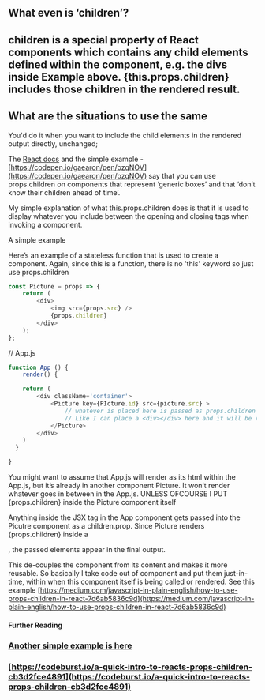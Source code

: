 ## What even is ‘children’?

## children is a special property of React components which contains any child elements defined within the component, e.g. the divs inside Example above. {this.props.children} includes those children in the rendered result.

## What are the situations to use the same

You'd do it when you want to include the child elements in the rendered output directly, unchanged;

The [React docs](https://reactjs.org/docs/composition-vs-inheritance.html) and the simple example - [https://codepen.io/gaearon/pen/ozqNOV](https://codepen.io/gaearon/pen/ozqNOV) say that you can use props.children on components that represent ‘generic boxes’ and that ‘don’t know their children ahead of time’.

My simple explanation of what this.props.children does is that it is used to display whatever you include between the opening and closing tags when invoking a component.

A simple example

Here’s an example of a stateless function that is used to create a component. Again, since this is a function, there is no 'this' keyword so just use props.children

```js
const Picture = props => {
    return (
        <div>
            <img src={props.src} />
            {props.children}
        </div>
    );
};
```

// App.js

```js
function App () {
    render() {

    return (
        <div className='container'>
            <Picture key={PIcture.id} src={picture.src} >
                // whatever is placed here is passed as props.children
                // Like I can place a <div></div> here and it will be rendered as a child to the Picture component.
            </Picture>
        </div>
    )
  }

}


```

You might want to assume that App.js will render as its html within the App.js, but it’s already in another component Picture. It won’t render whatever goes in between in the App.js. UNLESS OFCOURSE I PUT {props.children} inside the Picture component itself

Anything inside the <Picture> JSX tag in the App component gets passed into the Picutre component as a children.prop. Since Picture renders {props.children} inside a <div>, the passed elements appear in the final output.

This de-couples the <Picture> component from its content and makes it more reusable. So basically I take code out of <Picture> component and put them just-in-time, within <Picture> when this component itself is being called or rendered. See this example
[https://medium.com/javascript-in-plain-english/how-to-use-props-children-in-react-7d6ab5836c9d](https://medium.com/javascript-in-plain-english/how-to-use-props-children-in-react-7d6ab5836c9d)

#### Further Reading

### [Another simple example is here](https://codepen.io/rohanpaul/pen/bxoMxr)

### [https://codeburst.io/a-quick-intro-to-reacts-props-children-cb3d2fce4891](https://codeburst.io/a-quick-intro-to-reacts-props-children-cb3d2fce4891)
